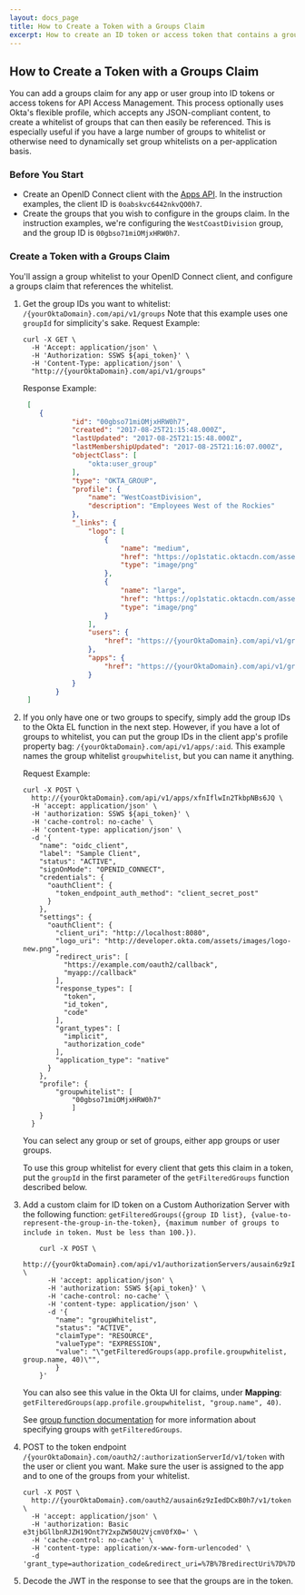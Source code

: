 ```yaml
---
layout: docs_page
title: How to Create a Token with a Groups Claim
excerpt: How to create an ID token or access token that contains a groups claim
---
```


## How to Create a Token with a Groups Claim

You can add a groups claim for any app or user group into ID tokens or access tokens for API Access Management.
This process optionally uses Okta's flexible profile, which accepts any JSON-compliant content, to create a whitelist of groups
that can then easily be referenced. This is especially useful if you have a large number of groups to whitelist or otherwise
need to dynamically set group whitelists on a per-application basis.

### Before You Start

* Create an OpenID Connect client with the [Apps API](/docs/api/resources/apps.html#request-example-8). In the instruction examples, the client ID is `0oabskvc6442nkvQO0h7`.
* Create the groups that you wish to configure in the groups claim. In the instruction examples, we're configuring the `WestCoastDivision` group, and the group ID is `00gbso71miOMjxHRW0h7`.

### Create a Token with a Groups Claim

You'll assign a group whitelist to your OpenID Connect client, and configure a groups claim that references the whitelist.

1. Get the group IDs you want to whitelist: `/{yourOktaDomain}.com/api/v1/groups`
   Note that this example uses one `groupId` for simplicity's sake.
   Request Example:
   
    ~~~http
    curl -X GET \
      -H 'Accept: application/json' \
      -H 'Authorization: SSWS ${api_token}' \
      -H 'Content-Type: application/json' \
      "http://{yourOktaDomain}.com/api/v1/groups"
    ~~~
    
    Response Example:
    
    ~~~json
     [
        {
                "id": "00gbso71miOMjxHRW0h7",
                "created": "2017-08-25T21:15:48.000Z",
                "lastUpdated": "2017-08-25T21:15:48.000Z",
                "lastMembershipUpdated": "2017-08-25T21:16:07.000Z",
                "objectClass": [
                    "okta:user_group"
                ],
                "type": "OKTA_GROUP",
                "profile": {
                    "name": "WestCoastDivision",
                    "description": "Employees West of the Rockies"
                },
                "_links": {
                    "logo": [
                        {
                            "name": "medium",
                            "href": "https://op1static.oktacdn.com/assets/img/logos/groups/okta-medium.d7fb831bc4e7e1a5d8bd35dfaf405d9e.png",
                            "type": "image/png"
                        },
                        {
                            "name": "large",
                            "href": "https://op1static.oktacdn.com/assets/img/logos/groups/okta-large.511fcb0de9da185b52589cb14d581c2c.png",
                            "type": "image/png"
                        }
                    ],
                    "users": {
                        "href": "https://{yourOktaDomain}.com/api/v1/groups/00gbso71miOMjxHRW0h7/users"
                    },
                    "apps": {
                        "href": "https://{yourOktaDomain}.com/api/v1/groups/00gbso71miOMjxHRW0h7/apps"
                    }
                }
            }
     ]
    ~~~
    

2. If you only have one or two groups to specify, simply add the group IDs to the Okta EL function in the next step.
   However, if you have a lot of groups to whitelist, you can put the group IDs in the client app's profile property bag: `/{yourOktaDomain}.com/api/v1/apps/:aid`.
   This example names the group whitelist `groupwhitelist`, but you can name it anything.
    
    Request Example:
    ~~~curl
    curl -X POST \
      http://{yourOktaDomain}.com/api/v1/apps/xfnIflwIn2TkbpNBs6JQ \
      -H 'accept: application/json' \
      -H 'authorization: SSWS ${api_token}' \
      -H 'cache-control: no-cache' \
      -H 'content-type: application/json' \
      -d '{
        "name": "oidc_client",
        "label": "Sample Client",
        "status": "ACTIVE",
        "signOnMode": "OPENID_CONNECT",
        "credentials": {
          "oauthClient": {
            "token_endpoint_auth_method": "client_secret_post"
          }
        },
        "settings": {
          "oauthClient": {
            "client_uri": "http://localhost:8080",
            "logo_uri": "http://developer.okta.com/assets/images/logo-new.png",
            "redirect_uris": [
              "https://example.com/oauth2/callback",
              "myapp://callback"
            ],
            "response_types": [
              "token",
              "id_token",
              "code"
            ],
            "grant_types": [
              "implicit",
              "authorization_code"
            ],
            "application_type": "native"
          }
        },
        "profile": {
            "groupwhitelist": [
                "00gbso71miOMjxHRW0h7"
                ]
        }
      }
    ~~~
    
    You can select any group or set of groups, either app groups or user groups. 

    To use this group whitelist for every client that gets this claim in a token, put the `groupId` in the first parameter of the `getFilteredGroups` function described below. 
 
3. Add a custom claim for ID token on a Custom Authorization Server with the following function: `getFilteredGroups({group ID list}, {value-to-represent-the-group-in-the-token}, {maximum number of groups to include in token. Must be less than 100.})`.
    
    ~~~curl
        curl -X POST \
          http://{yourOktaDomain}.com/api/v1/authorizationServers/ausain6z9zIedDCxB0h7/claims \
          -H 'accept: application/json' \
          -H 'authorization: SSWS ${api_token}' \
          -H 'cache-control: no-cache' \
          -H 'content-type: application/json' \
          -d '{
        	"name": "groupWhitelist",
        	"status": "ACTIVE",
        	"claimType": "RESOURCE",
        	"valueType": "EXPRESSION",
        	"value": "\"getFilteredGroups(app.profile.groupwhitelist, group.name, 40)\"",
        	}
        }'
    ~~~
          
    You can also see this value in the Okta UI for claims, under **Mapping**: `getFilteredGroups(app.profile.groupwhitelist, "group.name", 40)`.
    
    See [group function documentation](/reference/okta_expression_language/#group-functions) for more information about specifying groups with `getFilteredGroups`.

4. POST to the token endpoint `/{yourOktaDomain}.com/oauth2/:authorizationServerId/v1/token` with the user or client you want. Make sure the user is assigned to the app and to one of the groups from your whitelist.

    ~~~curl
    curl -X POST \
      http://{yourOktaDomain}.com/oauth2/ausain6z9zIedDCxB0h7/v1/token \
      -H 'accept: application/json' \
      -H 'authorization: Basic e3tjbGllbnRJZH19Ont7Y2xpZW50U2VjcmV0fX0=' \
      -H 'cache-control: no-cache' \
      -H 'content-type: application/x-www-form-urlencoded' \
      -d 'grant_type=authorization_code&redirect_uri=%7B%7BredirectUri%7D%7D&code=%7B%7BauthorizationCode%7D%7D'
      ~~~

5. Decode the JWT in the response to see that the groups are in the token. 

